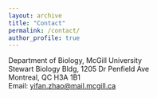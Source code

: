 ```yaml
---
layout: archive
title: "Contact"
permalink: /contact/
author_profile: true
---
```

Department of Biology, McGill University<br>
Stewart Biology Bldg, 1205 Dr Penfield Ave<br>
Montreal, QC  H3A 1B1<br>
Email: yifan.zhao@mail.mcgill.ca
